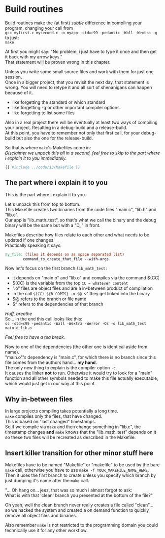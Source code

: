 # Build routines

Build routines make the (at first) _subtle_ difference in compiling your
program, changing your call from  
`gcc myfirst.c mysecond.c -o myapp -std=c99 -pedantic -Wall -Wextra -g`  
to just:  
`make`  
  
At first you might say: "No problem, i just have to type it once and then get it
back with my arrow keys."  
That statement will be proven wrong in this chapter.  
  
Unless you write some small source files and work with them for just one
session.  
Once in a bigger project, that you revisit the next day, that statement is
wrong. You will need to retype it and all sort of shenanigans can happen because
of it.  

- like forgetting the standard or which standard
- like forgetting -g or other important compiler options
- like forgetting to list some files

Also in a real project there will be eventually at least two ways of compiling
your project. Resulting in a debug-build and a release-build.  
At this point, you have to remember not only that first call, for your
debug-build but also the one for the release-build.  
  
So that is where `make`'s Makefiles come in:  
_Disclaimer we unpack this all in a second, feel free to skip to the part where
i explain it to you immediately._

```Makefile
{{ #include ../code/13/Makefile }}
```

## The part where i explain it to you

This is the part where i explain it to you.
  
Let's unpack this from top to bottom.  
This Makefile creates two binaries from the code files "main.c", "lib.h" and
"lib.c".  
Our app is "lib_math_test", so that's what we call the binary and the debug
binary will be the same but with a "D_" in front.  
  
Makefiles describe how files relate to each other and what needs to be updated
if one changes.  
Practically speaking it says:
```Makefile
my_file: (files it depends on as space separated list)
        command_to_create_that_file --with-args
```
  
Now let's focus on the first branch `lib_math_test:`  

- it depends on "main.o" and "lib.o" and compiles via the command $(CC)
- $(CC) is the variable from the top `CC = whatever content`
- ".o" files are object files and are a in-between product of compilation
- in the call `$(CC) ${R_COPTS} -o $@ $^` they get linked into the binary
- $@ refers to the branch or file name
- $^ refers to the dependencies of that branch

_Huff, breathe_  
So... in the end this call looks like this:  
`cc -std=c99 -pedantic -Wall -Wextra -Werror -Os -o lib_math_test main.o
lib.o`  
  
_Feel free to have a tea break._  
  
Now to one of the dependencies (the other one is identical aside from name).  
"main.o"'s dependency is "main.c", for which there is no branch since this file
comes from the authors hand... **my hand**.  
The only new thing to explain is the compiler option `-c`.  
It causes the linker **not** to run. Otherwise it would try to look for a "main"
function and all other symbols needed to make this file actually executable,
which would just get in our way at this point.  
  
## Why in-between files

In large projects compiling takes potentially a long time.  
`make` compiles only the files, that have changed.  
This is based on "last changed" timestamps.  
So if we compile via `make` and then change something in "lib.c", the timestamp
changes **and** `make` knows that the "lib_math_test" depends on it so these two
files will be recreated as described in the Makefile.  

## Insert killer transition for other minor stuff here

Makefiles have to be named "Makefile" or "makefile" to be used by the bare
`make` call, otherwise you have to use `make -f YOUR_MAKEFILE_NAME_HERE`.  
Then it uses the first branch to create unless you specify which branch by just
dumping it's name after the `make` call.  
  
"... Oh hang on... jeez, that was so much i almost forgot to ask:  
 What is with that 'clean' branch you presented at the bottom of the file?"  
  
Oh yeah, well the clean branch never really creates a file called "clean"...  
so we hacked the system and created a on demand function to quickly remove all
object files and binaries.  
  
Also remember `make` is not restricted to the programming domain you could
technically use it for any other workflow.  
